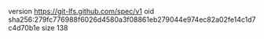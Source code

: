 version https://git-lfs.github.com/spec/v1
oid sha256:279fc776988f6026d4580a3f08861eb279044e974ec82a02fe14c1d7c4d70b1e
size 138
